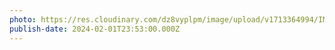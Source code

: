 ```yaml
---
photo: https://res.cloudinary.com/dz8vyplpm/image/upload/v1713364994/IMG_8692_gc3jgh.jpg
publish-date: 2024-02-01T23:53:00.000Z
---
```

